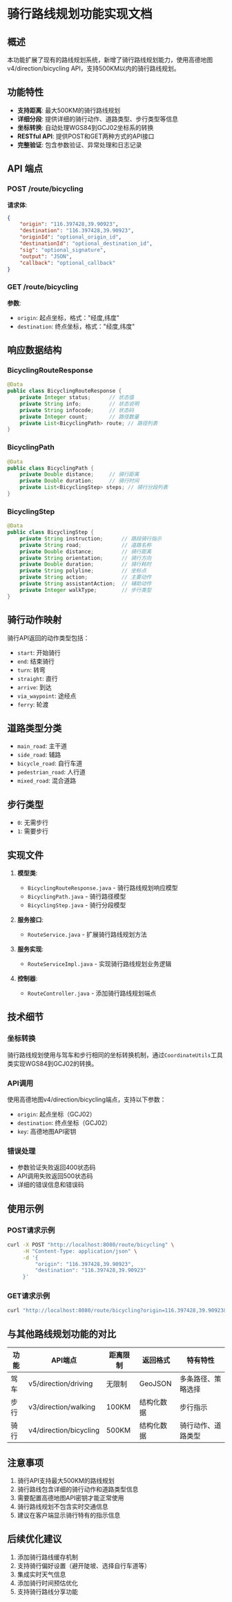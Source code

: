 # 骑行路线规划功能实现文档

## 概述

本功能扩展了现有的路线规划系统，新增了骑行路线规划能力，使用高德地图v4/direction/bicycling API，支持500KM以内的骑行路线规划。

## 功能特性

- **支持距离**: 最大500KM的骑行路线规划
- **详细分段**: 提供详细的骑行动作、道路类型、步行类型等信息
- **坐标转换**: 自动处理WGS84到GCJ02坐标系的转换
- **RESTful API**: 提供POST和GET两种方式的API接口
- **完整验证**: 包含参数验证、异常处理和日志记录

## API 端点

### POST /route/bicycling

**请求体**:
```json
{
    "origin": "116.397428,39.90923",
    "destination": "116.397428,39.90923",
    "originId": "optional_origin_id",
    "destinationId": "optional_destination_id",
    "sig": "optional_signature",
    "output": "JSON",
    "callback": "optional_callback"
}
```

### GET /route/bicycling

**参数**:
- `origin`: 起点坐标，格式："经度,纬度"
- `destination`: 终点坐标，格式："经度,纬度"

## 响应数据结构

### BicyclingRouteResponse
```java
@Data
public class BicyclingRouteResponse {
    private Integer status;      // 状态值
    private String info;         // 状态说明
    private String infocode;     // 状态码
    private Integer count;       // 路径数量
    private List<BicyclingPath> route; // 路径列表
}
```

### BicyclingPath
```java
@Data
public class BicyclingPath {
    private Double distance;     // 骑行距离
    private Double duration;     // 骑行时间
    private List<BicyclingStep> steps; // 骑行分段列表
}
```

### BicyclingStep
```java
@Data
public class BicyclingStep {
    private String instruction;      // 路段骑行指示
    private String road;             // 道路名称
    private Double distance;         // 骑行距离
    private String orientation;      // 骑行方向
    private Double duration;         // 骑行耗时
    private String polyline;         // 坐标点
    private String action;           // 主要动作
    private String assistantAction;  // 辅助动作
    private Integer walkType;        // 步行类型
}
```

## 骑行动作映射

骑行API返回的动作类型包括：
- `start`: 开始骑行
- `end`: 结束骑行
- `turn`: 转弯
- `straight`: 直行
- `arrive`: 到达
- `via_waypoint`: 途经点
- `ferry`: 轮渡

## 道路类型分类

- `main_road`: 主干道
- `side_road`: 辅路
- `bicycle_road`: 自行车道
- `pedestrian_road`: 人行道
- `mixed_road`: 混合道路

## 步行类型

- `0`: 无需步行
- `1`: 需要步行

## 实现文件

1. **模型类**:
   - `BicyclingRouteResponse.java` - 骑行路线规划响应模型
   - `BicyclingPath.java` - 骑行路径模型
   - `BicyclingStep.java` - 骑行分段模型

2. **服务接口**:
   - `RouteService.java` - 扩展骑行路线规划方法

3. **服务实现**:
   - `RouteServiceImpl.java` - 实现骑行路线规划业务逻辑

4. **控制器**:
   - `RouteController.java` - 添加骑行路线规划端点

## 技术细节

### 坐标转换
骑行路线规划使用与驾车和步行相同的坐标转换机制，通过`CoordinateUtils`工具类实现WGS84到GCJ02的转换。

### API调用
使用高德地图v4/direction/bicycling端点，支持以下参数：
- `origin`: 起点坐标（GCJ02）
- `destination`: 终点坐标（GCJ02）
- `key`: 高德地图API密钥

### 错误处理
- 参数验证失败返回400状态码
- API调用失败返回500状态码
- 详细的错误信息和错误码

## 使用示例

### POST请求示例
```bash
curl -X POST "http://localhost:8080/route/bicycling" \
     -H "Content-Type: application/json" \
     -d '{
         "origin": "116.397428,39.90923",
         "destination": "116.397428,39.90923"
     }'
```

### GET请求示例
```bash
curl "http://localhost:8080/route/bicycling?origin=116.397428,39.90923&destination=116.397428,39.90923"
```

## 与其他路线规划功能的对比

| 功能 | API端点 | 距离限制 | 返回格式 | 特有特性 |
|------|---------|----------|----------|----------|
| 驾车 | v5/direction/driving | 无限制 | GeoJSON | 多条路径、策略选择 |
| 步行 | v3/direction/walking | 100KM | 结构化数据 | 步行指示 |
| 骑行 | v4/direction/bicycling | 500KM | 结构化数据 | 骑行动作、道路类型 |

## 注意事项

1. 骑行API支持最大500KM的路线规划
2. 骑行路线包含详细的骑行动作和道路类型信息
3. 需要配置高德地图API密钥才能正常使用
4. 骑行路线规划不包含实时交通信息
5. 建议在客户端显示骑行特有的指示信息

## 后续优化建议

1. 添加骑行路线缓存机制
2. 支持骑行偏好设置（避开陡坡、选择自行车道等）
3. 集成实时天气信息
4. 添加骑行时间预估优化
5. 支持骑行路线分享功能